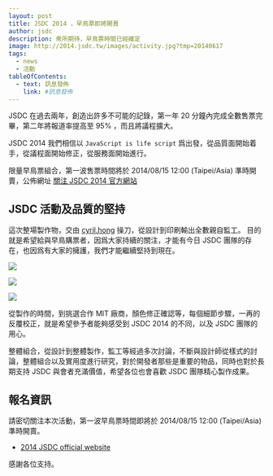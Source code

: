 ```yaml
---
layout: post
title: JSDC 2014 ，早鳥票即將開賣
author: jsdc
description: 衆所期待，早鳥票時間已經確定
image: http://2014.jsdc.tw/images/activity.jpg?tmp=20140617
tags:
  - news
  - 活動
tableOfContents:
  - text: 訊息發佈
    link: #訊息發佈
---
```


JSDC 在過去兩年，創造出許多不可能的記錄，第一年 20 分鐘內完成全數售票完畢，第二年將報道率提高至 95% ，而且將議程擴大。

JSDC 2014 我們相信以 `JavaScript is life script` 爲出發，從品質面開始着手，從議程面開始修正，從服務面開始進行。

限量早鳥票組合，第一波售票時間將於 2014/08/15 12:00 (Taipei/Asia) 準時開賣，公佈網址 [關注 JSDC 2014 官方網站](http://2014.jsdc.tw/)

## JSDC 活動及品質的堅持

這次整場製作物，交由 [cyril.hong](https://www.facebook.com/cyril.hong) 操刀，從設計到印刷輸出全數親自監工。 目的就是希望給與早鳥購票者，因爲大家持續的關注，才能有今日 JSDC 團隊的存在，也因爲有大家的擁護，我們才能繼續堅持到現在。

![](https://photos-6.dropbox.com/t/0/AADzjMfVcw0jzbyJfAAx7mycFGvLjduVc0Bj-MS2rEil2g/12/9662264/jpeg/1024x768/3/1407582000/0/2/10555306_10203641768781288_2110680639_o.jpg/X3wjQJ0Uedima47EG9PMjhpLw-T6vwyuqxnM8vrytdo)

![](https://photos-6.dropbox.com/t/0/AACY0DY7LCAPIg7K-DddPH4wCF4RkLiFldil0jTmj6uRVw/12/9662264/jpeg/1024x768/3/1407582000/0/2/10569813_10203641768821289_1257322490_o.jpg/V-XCmaJLzoujGCCL8bDPKsGa8r2kralSFDHDt4-SvXI)

![](https://photos-5.dropbox.com/t/0/AACWLQW6Qb88oKL6w0pHOwTbe2nTas3SI0A-EhD4FIeisA/12/9662264/jpeg/1024x768/3/1407582000/0/2/10559350_10203641769781313_1597446470_n.jpg/DSclk70AIco3CzOuwqpC-DXvGFG_XxMOLxjHppRDkjs)

從製作的時間，到挑選合作 MIT 廠商，顏色修正確認等，每個細節步驟，一再的反覆校正，就是希望參予者能夠感受到 JSDC 2014 的不同，以及 JSDC 團隊的用心。

整體組合，從設計到整體製作，監工等經過多次討論，不斷與設計師從樣式的討論，整體組合以及實用度進行研究，對於開發者那些是重要的物品，同時也對於長期支持 JSDC 與會者充滿價值，希望各位也會喜歡 JSDC 團隊精心製作成果。

## 報名資訊

請密切關注本次活動，第一波早鳥票時間即將於 2014/08/15 12:00 (Taipei/Asia) 準時開賣。

 * [2014 JSDC official website](http://2014.jsdc.tw/)

感謝各位支持。

